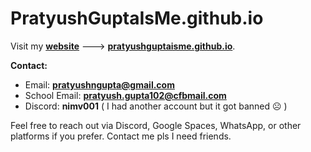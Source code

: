 # PratyushGuptaIsMe.github.io

Visit my [**website**](https://pratyushguptaisme.github.io/) ---> [**pratyushguptaisme.github.io**](https://pratyushguptaisme.github.io/).

**Contact:**  
- Email: **pratyushngupta@gmail.com**
- School Email: **pratyush.gupta102@cfbmail.com**
- Discord: **nimv001** ( I had another account but it got banned ☹️ )

Feel free to reach out via Discord, Google Spaces, WhatsApp, or other platforms if you prefer.
Contact me pls I need friends.